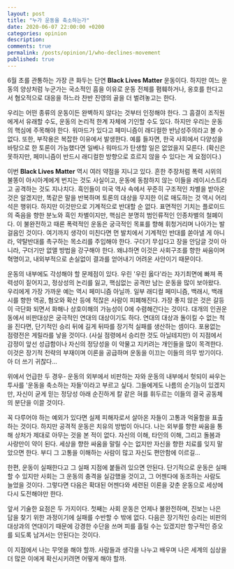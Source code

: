 ```yaml
---
layout: post
title: "누가 운동을 축소하는가"
date: 2020-06-07 22:00:00 +0200
categories: opinion
description: 
comments: true
permalink: /posts/opinion/1/who-declines-movement
published: true
---
```


6월 초를 관통하는 가장 큰 화두는 단연 **Black Lives Matter** 운동이다. 하지만 여느 운동의 양상처럼 누군가는 국소적인 흠을 이유로 운동 전체를 폄훼하거나, 옹호를 한다고서 혐오적으로 대응을 하느라 찬반 진영의 골을 더 벌려놓고는 한다.

우리는 어떤 종류의 운동이든 완벽하지 않다는 것부터 인정해야 한다. 그 흠결이 조직원에게서 유래할 수도, 운동의 논리적 한계 자체에 기인할 수도 있다. 하지만 우리는 운동의 핵심에 주목해야 한다. 워마드가 있다고 페미니즘이 래디컬한 반남성주의라고 볼 수 없다. 또한, 부작용은 복잡한 이유에서 발생한다. 예를 들자면, 한국 사회에서 다양성을 바탕으로 한 토론이 가능했다면 일베나 워마드가 탄생할 일은 없었을지 모른다. (확신은 못하지만, 페미니즘이 반드시 래디컬한 방향으로 흐르지 않을 수 있다는 게 요점이다.)

이번 **Black Lives Matter** 역시 여러 약점을 지니고 있다. 흔한 주장처럼 폭력 시위의 불똥이 아시아계에게 번지는 것도 사실이고, 운동에 동참하지 않는 이들을 레이시스트라고 공격하는 것도 지나치다. 흑인들이 미국 역사 속에서 꾸준히 구조적인 차별을 받아온 것은 알겠지만, 똑같은 말을 반복하며 토론의 대상을 무지한 이로 매도하는 것 역시 어리석은 행위다. 하지만 이것만으로 기계적으로 반대할 순 없다. 표면적인 기치는 플로이드의 죽음을 향한 분노와 흑인 차별이지만, 핵심은 분명히 범인류적인 인종차별의 철폐이다. 이 불완전하고 때론 폭력적인 운동은 궁극적인 목표를 향해 휘청거리며 나아가는 발걸음인 것이다. 여기까지 생각이 미친다면 먼 발치에서 기계적인 반대를 쏟아낼 게 아니라, 약탈반대를 촉구하는 목소리를 주입해야 한다. 구더기 무섭다고 장을 안담글 것이 아니라, 구더기만 없앨 방법을 강구해야 한다. 왜냐하면 이것은 사회구조를 향한 싸움이며 혁명이고, 내외부적으로 손실없이 결과를 얻어내기 어려운 사안이기 때문이다.

운동의 내부에도 각성해야 할 문제점이 있다. 우린 '우린 옳다'라는 자기최면에 빠져 폭력성이 짙어지고, 정상성의 논리를 잃고, 핵심없는 공격만 남는 운동을 많이 보아왔다. 우리에게 가장 가까운 예는 역시 페미니즘 아닐까. 일부 래디컬 페미니즘, 백래시, 백래시를 향한 역공, 혐오와 확산 등에 적잖은 사람이 피폐해진다. 가장 좋지 않은 것은 갈등이 극단화 되면서 화해나 상호이해의 가능성이 0에 수렴해간다는 것이다. 대개의 인권운동에서 비판대상은 궁극적인 연대의 대상이기도 하다. 연대의 대상과 돌이킬 수 없는 척을 진다면, 단기적인 승리 뒤에 길게 뒤따를 장기적 실패를 생산하는 셈이다. 포용없는 점령전은 게릴라를 낳을 것이다. (사실 점령에서 승리한 것도 아닐테지만) 이 지점에서 감정이 앞선 성급함이나 자신의 정당성을 이 악물고 지키려는 개인들을 많이 목격한다. 이것은 장기적 전략의 부재이며 이론을 공급하며 운동을 이끄는 이들의 의무 방기이다. 아 더 쓰기 귀찮다...

위에서 언급한 두 경우- 운동의 외부에서 비판하는 자와 운동의 내부에서 헛되이 싸우는 투사를 '운동을 축소하는 자들'이라고 부르고 싶다. 그들에게도 나름의 순기능이 있겠지만, 자신이 굳게 믿는 정당성 아래 순진하게 칼 같은 혀를 휘두르는 이들의 결국 공동체의 분단을 이끌 것이다.

꼭 다루어야 하는 예외가 있다면 실제 피해자로서 살아온 자들이 고통과 억울함을 표출하는 것이다. 하지만 공격적 운동은 치유의 방법이 아니다. 나는 외부를 향한 싸움을 통해 상처가 제대로 아무는 것을 본 적이 없다. 자신의 이해, 타인의 이해, 그리고 돌봄과 사랑만이 약이 된다. 세상을 향한 싸움을 말릴 수는 없지만 자신을 향한 치료를 잊지 말았으면 한다. 부디 그 고통을 이해하는 사람이 많고 자신도 편안함에 이르길...

한편, 운동이 실패한다고 그 실패 지점에 붙들려 있으면 안된다. 단기적으로 운동은 실패할 수 있지만 사회는 그 운동의 충격을 실감했을 것이고, 그 어젠다에 동조하는 사람도 늘었을 것이다. 그렇다면 다음은 확대된 어젠다와 세련된 이론을 갖춘 운동으로 세상에 다시 도전해야만 한다.

앞서 기술한 요점은 두 가지이다. 첫째는 사회 운동은 언제나 불완전하며, 진보는 나은 답을 찾기 위한 과정이기에 실패를 수반할 수 밖에 없다. 다음은 장기적인 승리는 비판의 대상과의 연대이기 때문에 강경한 수단을 쓰며 피를 흘릴 수는 있겠지만 항구적인 증오를 되도록 남겨서는 안된다는 것이다.

이 지점에서 나는 무엇을 해야 할까. 사람들과 생각을 나누고 배우며 나은 세계의 심상을 더 많은 이에게 확신시키려면 어떻게 해야 할까.
